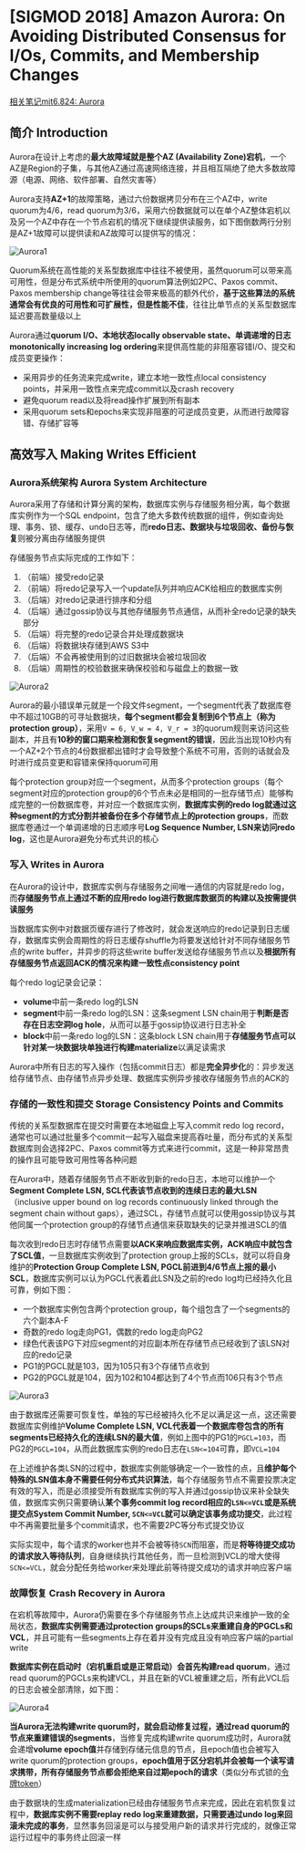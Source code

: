 # [SIGMOD 2018] Amazon Aurora: On Avoiding Distributed Consensus for I/Os, Commits, and Membership Changes

[相关笔记mit6.824: Aurora](https://github.com/JasonYuchen/notes/blob/master/mit6.824/10.Aurora.md)

## 简介 Introduction

Aurora在设计上考虑的**最大故障域就是整个AZ (Availability Zone)宕机**，一个AZ是Region的子集，与其他AZ通过高速网络连接，并且相互隔绝了绝大多数故障源（电源、网络、软件部署、自然灾害等）

Aurora支持**AZ+1**的故障策略，通过六份数据拷贝分布在三个AZ中，write quorum为4/6，read quorum为3/6，采用六份数据就可以在单个AZ整体宕机以及另一个AZ中存在一个节点宕机的情况下继续提供读服务，如下图倒数两行分别是AZ+1故障可以提供读和AZ故障可以提供写的情况：

![Aurora1](images/Aurora1.png)

Quorum系统在高性能的关系型数据库中往往不被使用，虽然quorum可以带来高可用性，但是分布式系统中所使用的quorum算法例如2PC、Paxos commit、Paxos membership change等往往会带来极高的额外代价，**基于这些算法的系统通常会有优良的可用性和可扩展性，但是性能不佳**，往往比单节点的关系型数据库延迟要高数量级以上

Aurora通过**quorum I/O、本地状态locally observable state、单调递增的日志monotonically increasing log ordering**来提供高性能的非阻塞容错I/O、提交和成员变更操作：

- 采用异步的任务流来完成write，建立本地一致性点local consistency points，并采用一致性点来完成commit以及crash recovery
- 避免quorum read以及将read操作扩展到所有副本
- 采用quorum sets和epochs来实现非阻塞的可逆成员变更，从而进行故障容错、存储扩容等

## 高效写入 Making Writes Efficient

### Aurora系统架构 Aurora System Architecture

Aurora采用了存储和计算分离的架构，数据库实例与存储服务相分离，每个数据库实例作为一个SQL endpoint，包含了绝大多数传统数据的组件，例如查询处理、事务、锁、缓存、undo日志等，而**redo日志、数据块与垃圾回收、备份与恢复**则被分离由存储服务提供

存储服务节点实际完成的工作如下：

1. （前端）接受redo记录
2. （前端）将redo记录写入一个update队列并响应ACK给相应的数据库实例
3. （后端）对redo记录进行排序和分组
4. （后端）通过gossip协议与其他存储服务节点通信，从而补全redo记录的缺失部分
5. （后端）将完整的redo记录合并处理成数据块
6. （后端）将数据块存储到AWS S3中
7. （后端）不会再被使用到的过旧数据块会被垃圾回收
8. （后端）周期性的校验数据来确保校验和与磁盘上的数据一致

![Aurora2](images/Aurora2.png)

Aurora的最小错误单元就是一个段文件segment，一个segment代表了数据库卷中不超过10GB的可寻址数据块，**每个segment都会复制到6个节点上（称为protection group）**，采用`V = 6, V_w = 4, V_r = 3`的quorum规则来访问这些副本，并且有**10秒的窗口期来检测和恢复segment的错误**，因此当出现10秒内有一个AZ+2个节点的4份数据都出错时才会导致整个系统不可用，否则的话就会及时进行成员变更和容错来保持quorum可用

每个protection group对应一个segment，从而多个protection groups（每个segment对应的protection group的6个节点未必是相同的一批存储节点）能够构成完整的一份数据库卷，并对应一个数据库实例，**数据库实例的redo log就通过这种segment的方式分割并被备份在多个存储节点上的protection groups**，而数据库卷通过一个单调递增的日志顺序号**Log Sequence Number, LSN来访问redo log**，这也是Aurora避免分布式共识的核心

### 写入 Writes in Aurora

在Aurora的设计中，数据库实例与存储服务之间唯一通信的内容就是redo log，而**存储服务节点上通过不断的应用redo log进行数据库数据页的构建以及按需提供读服务**

当数据库实例中对数据页缓存进行了修改时，就会发送响应的redo记录到日志缓存，数据库实例会周期性的将日志缓存shuffle为将要发送给针对不同存储服务节点的write buffer，并异步的将这些write buffer发送给存储服务节点以及**根据所有存储服务节点返回ACK的情况来构建一致性点consistency point**

每个redo log记录会记录：

- **volume**中前一条redo log的LSN
- **segment**中前一条redo log的LSN：这条segment LSN chain用于**判断是否存在日志空洞log hole**，从而可以基于gossip协议进行日志补全
- **block**中前一条redo log的LSN：这条block LSN chain用于**存储服务节点可以针对某一块数据块单独进行构建materialize**以满足读需求

Aurora中所有日志的写入操作（包括commit日志）都是**完全异步化**的：异步发送给存储节点、由存储节点异步处理、数据库实例异步接收存储服务节点的ACK的

### 存储的一致性和提交 Storage Consistency Points and Commits

传统的关系型数据库在提交时需要在本地磁盘上写入commit redo log record，通常也可以通过批量多个commit一起写入磁盘来提高吞吐量，而分布式的关系型数据库则会选择2PC、Paxos commit等方式来进行commit，这是一种非常昂贵的操作且可能导致可用性等各种问题

在Aurora中，随着存储服务节点不断收到新的redo日志，本地可以维护一个**Segment Complete LSN, SCL代表该节点收到的连续日志的最大LSN**（inclusive upper bound on log records continuously linked through the segment chain without gaps），通过SCL，存储节点就可以使用gossip协议与其他同属一个protection group的存储节点通信来获取缺失的记录并推进SCL的值

每次收到redo日志时存储节点需要**以ACK来响应数据库实例，ACK响应中就包含了SCL值**，一旦数据库实例收到了protection group上报的SCLs，就可以将自身维护的**Protection Group Complete LSN, PGCL前进到4/6节点上报的最小SCL**，数据库实例可以认为PGCL代表着此LSN及之前的redo log均已经持久化且可靠，例如下图：

- 一个数据库实例包含两个protection group，每个组包含了一个segments的六个副本A-F
- 奇数的redo log走向PG1，偶数的redo log走向PG2
- 绿色代表该PG下对应segment的对应副本所在存储节点已经收到了该LSN对应的redo记录
- PG1的PGCL就是103，因为105只有3个存储节点收到
- PG2的PGCL就是104，因为102和104都达到了4个节点而106只有3个节点

![Aurora3](images/Aurora3.png)

由于数据库还需要可恢复性，单独的写已经被持久化不足以满足这一点，这还需要数据库实例维护**Volume Complete LSN, VCL代表着一个数据库卷包含的所有segments已经持久化的连续LSN的最大值**，例如上图中的PG1的`PGCL=103`，而PG2的`PGCL=104`，从而此数据库实例的redo日志在`LSN<=104`可靠，即`VCL=104`

在上述维护各类LSN的过程中，数据库实例能够确定一个一致性的点，且**维护每个特殊的LSN值本身不需要任何分布式共识算法**，每个存储服务节点不需要投票决定有效的写入，而是必须接受所有数据库实例的写入并通过gossip协议来补全缺失值，数据库实例只需要确认**某个事务commit log record相应的`LSN<=VCL`或是系统提交点System Commit Number, `SCN<=VCL`就可以确定该事务成功提交**，此过程中不再需要批量多个commit请求，也不需要2PC等分布式提交协议

实际实现中，每个请求的worker也并不会被等待`SCN`而阻塞，而是**将等待提交成功的请求放入等待队列**，自身继续执行其他任务，而一旦检测到VCL的增大使得`SCN<=VCL`，就会分配任务给worker来处理此前等待提交成功的请求并响应客户端

### 故障恢复 Crash Recovery in Aurora

在宕机等故障中，Aurora仍需要在多个存储服务节点上达成共识来维护一致的全局状态，**数据库实例需要通过protection groups的SCLs来重建自身的PGCLs和VCL**，并且可能有一些segments上存在着并没有完成且没有响应客户端的partial write

**数据库实例在启动时（宕机重启或是正常启动）会首先构建read quorum**，通过read quorum的PGCLs来构建VCL，并且在新的VCL被重建之后，所有此VCL后的日志会被全部清除，如下图：

![Aurora4](images/Aurora4.png)

**当Aurora无法构建write quorum时，就会启动修复过程，通过read quorum的节点来重建错误的segments**，当修复完成构建write quorum成功时，Aurora就会递增**volume epoch值**并存储到存储元信息的节点，且epoch值也会被写入write quorum的protection groups，**epoch值用于区分宕机并会被每一个读写请求携带，所有存储服务节点都会拒绝来自过期epoch的请求**（类似分布式锁的[令牌token](https://github.com/JasonYuchen/notes/blob/master/ddia/08.The_Trouble_with_Distributed_Systems.md#%E7%9C%9F%E7%9B%B8%E7%94%B1%E5%A4%9A%E6%95%B0%E5%86%B3%E5%AE%9Athe-truth-is-defined-by-the-majority)）

由于数据块的生成materialization已经由存储服务节点来完成，因此在宕机恢复过程中，**数据库实例不需要replay redo log来重建数据，只需要通过undo log来回滚未完成的事务**，显然事务回滚是可以与接受用户新的请求并行完成的，就像正常运行过程中的事务终止回滚一样
